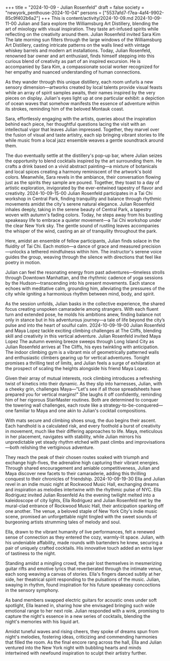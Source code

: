 +++
title = "2024-10-09 - Julian Rosenfeld"
draft = false
society = "newyork_penthouse-2024-10-04"
persons = ["5537afd7-f7ea-4af4-9902-85c9f402b6a2"]
+++
This is content/activity/2024-10-09.md
2024-10-09-11-00
Julian and Sara explore the Williamsburg Art Distillery, blending the art of mixology with visual inspiration. They taste art-infused spirits while reflecting on the creativity around them.
Julian Rosenfeld invited Sara Kim
The late morning sun filters through the large windows of the Williamsburg Art Distillery, casting intricate patterns on the walls lined with vintage whiskey barrels and modern art installations. Today, Julian Rosenfeld, renowned bar owner and art enthusiast, finds himself stepping into this curious blend of creativity as part of an inspired excursion. He is accompanied by Sara Kim, a compassionate social worker recognized for her empathy and nuanced understanding of human connections.

As they wander through this unique distillery, each room unfurls a new sensory dimension—artworks created by local talents provide visual feasts while an array of spirit samples awaits, their names inspired by the very pieces on display. Julian's eyes light up at one particular exhibit: a depiction of ocean waves that somehow manifests the essence of adventure within its strokes, reminding him of the beloved Montauk coast.

Sara, effortlessly engaging with the artists, queries about the inspiration behind each piece, her thoughtful questions lacing the visit with an intellectual vigor that leaves Julian impressed. Together, they marvel over the fusion of visual and taste artistry, each sip bringing vibrant stories to life while music from a local jazz ensemble weaves a gentle soundtrack around them.

The duo eventually settle at the distillery's pop-up bar, where Julian seizes the opportunity to blend cocktails inspired by the art surrounding them. He crafts a drink based on a vivid abstract painting—a mixture of botanicals and local spices creating a harmony reminiscent of the artwork's bold colors. Meanwhile, Sara revels in the ambiance, their conversation flowing just as the spirits they sample are poured. Together, they toast to a day of artistic exploration, invigorated by the ever-entwined tapestry of flavor and creativity.
2024-10-09-15-00
Julian Rosenfeld participates in a Tai Chi workshop in Central Park, finding tranquility and balance through rhythmic movements amidst the city's serene natural elegance.
Julian Rosenfeld inhales deeply, taking in the serene beauty of Central Park, a tapestry woven with autumn's fading colors. Today, he steps away from his bustling speakeasy life to embrace a quieter movement—a Tai Chi workshop under the clear New York sky. The gentle sound of rustling leaves accompanies the whisper of the wind, casting an air of tranquility throughout the park.

Here, amidst an ensemble of fellow participants, Julian finds solace in the fluidity of Tai Chi. Each motion—a dance of grace and measured precision—unlocks a tethered mindfulness within him. The instructor's serene voice guides the group, weaving through the silence with directions that feel like poetry in motion.

Julian can feel the resonating energy from past adventures—timeless strolls through Downtown Manhattan, and the rhythmic cadence of yoga sessions by the Hudson—transcending into his present movements. Each stance echoes with meditative calm, grounding him, alleviating the pressures of the city while igniting a harmonious rhythm between mind, body, and spirit.

As the session unfolds, Julian basks in the collective experience, the shared focus creating unspoken camaraderie among strangers. With each fluent turn and extended pose, he molds his ambitions anew, finding balance not only in stance but in his adventurous journey—a tale of life beyond the city’s pulse and into the heart of soulful calm.
2024-10-09-19-00
Julian Rosenfeld and Maya Lopez tackle exciting climbing challenges at The Cliffs, blending skill and creativity in this vertical adventure.
Julian Rosenfeld invited Maya Lopez
The autumn evening breeze sweeps through Long Island City as Julian Rosenfeld arrives at The Cliffs, his eyes twinkling with anticipation. The indoor climbing gym is a vibrant mix of geometrically patterned walls and enthusiastic climbers gearing up for vertical adventures. Tonight promises a thrilling test of limits, and Julian feels a surge of exhilaration at the prospect of scaling the heights alongside his friend Maya Lopez. 

Given their array of mutual interests, rock climbing introduces a refreshing twist of kinetics into their dynamic. As they slip into harnesses, Julian, with a cheeky grin, challenges Maya—"Let's see if all those spreadsheets have prepared you for vertical margins!" She laughs it off confidently, reminding him of her rigorous StairMaster routines. Both are determined to conquer the towering wall challenges, each route like a strategy-to-be-conquered—one familiar to Maya and one akin to Julian's cocktail compositions.

With mats secure and climbing shoes snug, the duo begins their ascent. Each handhold is a calculated risk, and every foothold a burst of creativity in movement, much like their differing approaches to life. Maya, meticulous in her placement, navigates with stability, while Julian mirrors his unpredictable yet steady rhythm etched with past climbs and improvisations—both relishing the vertiginous adventure.

They reach the peak of their chosen routes soaked with triumph and exchange high-fives, the adrenaline high capturing their vibrant energies. Through shared encouragement and amiable competitiveness, Julian and Maya discover new facets to their camaraderie, adding this thrilling conquest to their chronicles of friendship.
2024-10-09-19-30
Ella and Julian revel in an indie music night at Rockwood Music Hall, exchanging dreams and inspiration as melodies intertwine with the rhythmic pulse of NYC.
Ella Rodriguez invited Julian Rosenfeld
As the evening twilight melted into a kaleidoscope of city lights, Ella Rodriguez and Julian Rosenfeld met by the mural-clad entrance of Rockwood Music Hall, their anticipation sparking off one another. The venue, a beloved staple of New York City's indie music scene, promised an unforgettable night tingled with the sweet sounds of burgeoning artists strumming tales of melody and soul.

Ella, drawn to the vibrant humanity of live performances, felt a renewed sense of connection as they entered the cozy, warmly-lit space. Julian, with his undeniable affability, made rounds with bartenders he knew, securing a pair of uniquely crafted cocktails. His innovative touch added an extra layer of tastiness to the night.

Standing amidst a mingling crowd, the pair lost themselves in mesmerizing guitar rifts and emotive lyrics that reverberated through the intimate venue, each song weaving a canvas of stories. Ella's fingers danced subtly at her side, her theatrical spirit responding to the pulsations of the music. Julian, swaying in rhythm, found inspiration for his future speakeasy concoctions in the sensory symphony.

As band members swapped electric guitars for acoustic ones under soft spotlight, Ella leaned in, sharing how she envisaged bringing such wide emotional range to her next role. Julian responded with a wink, promising to capture the night's essence in a new series of cocktails, blending the night's memories with his liquid art.

Amidst tuneful waves and rising cheers, they spoke of dreams spun from night's melodies, fostering ideas, criticizing and commending harmonies that filled the room. As the final encore rang across the hall, Ella and Julian ventured into the New York night with bubbling hearts and minds intertwined with newfound inspiration to sculpt their artistry further.
